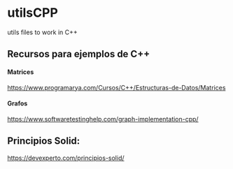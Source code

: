 # utilsCPP
utils files to work in C++

## Recursos para ejemplos de C++
#### Matrices
https://www.programarya.com/Cursos/C++/Estructuras-de-Datos/Matrices

#### Grafos
https://www.softwaretestinghelp.com/graph-implementation-cpp/

## Principios Solid:
https://devexperto.com/principios-solid/
